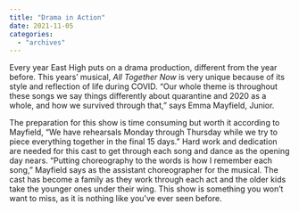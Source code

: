 ```yaml
---
title: "Drama in Action"
date: 2021-11-05
categories: 
  - "archives"
---
```


Every year East High puts on a drama production, different from the year before. This years’ musical, _All Together Now_ is very unique because of its style and reflection of life during COVID. “Our whole theme is throughout these songs we say things differently about quarantine and 2020 as a whole, and how we survived through that,” says Emma Mayfield, Junior.

The preparation for this show is time consuming but worth it according to Mayfield, “We have rehearsals Monday through Thursday while we try to piece everything together in the final 15 days.” Hard work and dedication are needed for this cast to get through each song and dance as the opening day nears. “Putting choreography to the words is how I remember each song,” Mayfield says as the assistant choreographer for the musical. The cast has become a family as they work through each act and the older kids take the younger ones under their wing. This show is something you won’t want to miss, as it is nothing like you’ve ever seen before.

